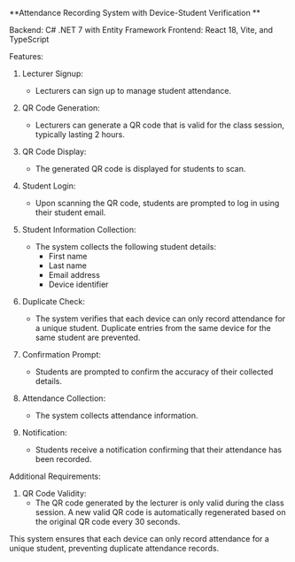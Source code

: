 **Attendance Recording System with Device-Student Verification
**

Backend: C# .NET 7 with Entity Framework
Frontend: React 18, Vite, and TypeScript

Features:

1. Lecturer Signup:
   - Lecturers can sign up to manage student attendance.

2. QR Code Generation:
   - Lecturers can generate a QR code that is valid for the class session, typically lasting 2 hours.

3. QR Code Display:
   - The generated QR code is displayed for students to scan.

4. Student Login:
   - Upon scanning the QR code, students are prompted to log in using their student email.

5. Student Information Collection:
   - The system collects the following student details:
     - First name
     - Last name
     - Email address
     - Device identifier

6. Duplicate Check:
   - The system verifies that each device can only record attendance for a unique student. Duplicate entries from the same device for the same student are prevented.

7. Confirmation Prompt:
   - Students are prompted to confirm the accuracy of their collected details.

8. Attendance Collection:
   - The system collects attendance information.

9. Notification:
   - Students receive a notification confirming that their attendance has been recorded.

Additional Requirements:

1. QR Code Validity:
   - The QR code generated by the lecturer is only valid during the class session. A new valid QR code is automatically regenerated based on the original QR code every 30 seconds.

This system ensures that each device can only record attendance for a unique student, preventing duplicate attendance records.